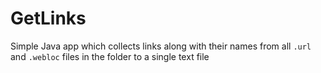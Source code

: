 # GetLinks
Simple Java app which collects links along with their names from all `.url` and `.webloc` files in the folder to a single text file
